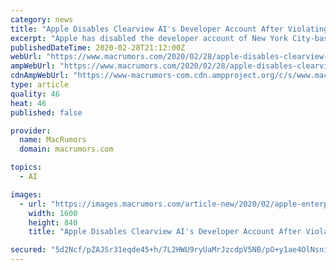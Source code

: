 ```yaml
---
category: news
title: "Apple Disables Clearview AI's Developer Account After Violating Enterprise Certificate Rules"
excerpt: "Apple has disabled the developer account of New York City-based facial recognition startup Clearview AI and provided the company with 14 days to respond for violating the rules of its enterprise program, according to BuzzFeed News. As part of the program, Apple issues enterprise certificates to large organizations to deploy select apps to their ..."
publishedDateTime: 2020-02-28T21:12:00Z
webUrl: "https://www.macrumors.com/2020/02/28/apple-disables-clearview-ai-dev-account/"
ampWebUrl: "https://www.macrumors.com/2020/02/28/apple-disables-clearview-ai-dev-account/amp/"
cdnAmpWebUrl: "https://www-macrumors-com.cdn.ampproject.org/c/s/www.macrumors.com/2020/02/28/apple-disables-clearview-ai-dev-account/amp/"
type: article
quality: 46
heat: 46
published: false

provider:
  name: MacRumors
  domain: macrumors.com

topics:
  - AI

images:
  - url: "https://images.macrumors.com/article-new/2020/02/apple-enterprise-dev-program.jpg"
    width: 1600
    height: 840
    title: "Apple Disables Clearview AI's Developer Account After Violating Enterprise Certificate Rules"

secured: "5d2Ncf/pZAJSr31eqde45+h/7L2HWU9ryUaMrJzcdpV5NB/pO+y1ae4OlNsniufyiTYhxlZSjl/9fPNWfCLoXpEfErJ0jczUdKL2qTzzkNzl+ChFJXbpXspWS0FJrP6h0eJ6ahgTzP5A1Z+yhBew9kITM5zBhg6qA45LBKDkAjk8Ljn2PJxxVseqY5TO//1cdSEGqa/7pxcDm1HtUMfDM0mKLB7Mvgwp3G3vg0HpHXNfPRCO40k7ZrCETgUEte4fl4Gtzb82Zit9HVq42c4fk78uJdCbInvAiddPtA+uX4vcH8D3djKzuMuya72nU+oA;HSoOso9f9ELyTHd/JLAISQ=="
---
```


